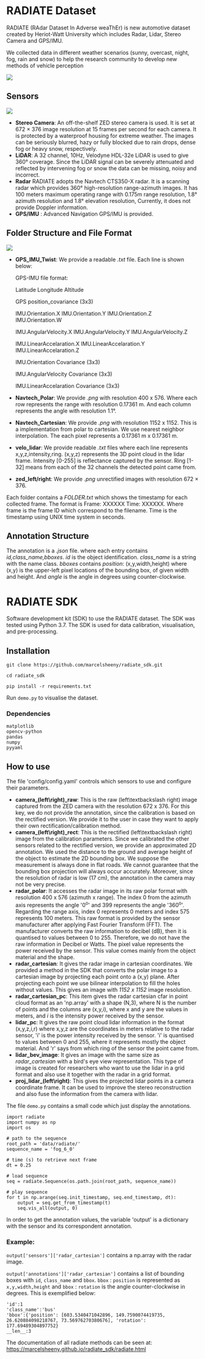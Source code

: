 # RADIATE Dataset

RADIATE (RAdar Dataset In Adverse weaThEr) is new automotive dataset created by Heriot-Watt University which includes Radar, Lidar, Stereo Camera and GPS/IMU.

We collected data in different weather scenarios (sunny, overcast, night, fog, rain and snow) to help the research community to develop new methods of vehicle perception

![](assets/radiate.png)

## Sensors

![](assets/sensors.png)

* **Stereo Camera**: An off-the-shelf ZED stereo camera is used. It is set at 672 × 376 image resolution at 15 frames per second for each camera. It is protected by a waterproof housing
for extreme weather. The images can be seriously blurred, hazy or fully blocked due to rain drops, dense fog or heavy snow, respectively.
* **LiDAR**: A 32 channel, 10Hz, Velodyne HDL-32e LiDAR is used to give 360° coverage. Since the LiDAR signal can be severely attenuated and reflected by intervening fog or snow the data can be missing, noisy and incorrect.
* **Radar** RADIATE adopts the Navtech CTS350-X radar. It is a scanning radar which provides 360° high-resolution range-azimuth images. It has 100 meters maximum operating range with 0.175m range resolution, 1.8° azimuth resolution and 1.8° elevation resolution, Currently, it does not provide Doppler information.
* **GPS/IMU** : Advanced Navigation GPS/IMU is provided. 

## Folder Structure and File Format

![](assets/folder_tree.png)

* **GPS_IMU_Twist**: We provide a readable *.txt* file. Each line is shown below:
  
    GPS-IMU file format:

    Latitude Longitude Altitude

    GPS position_covariance (3x3)

    IMU.Orientation.X IMU.Orientation.Y IMU.Orientation.Z IMU.Orientation.W

    IMU.AngularVelocity.X IMU.AngularVelocity.Y IMU.AngularVelocity.Z

    IMU.LinearAccelaration.X IMU.LinearAccelaration.Y IMU.LinearAccelaration.Z

    IMU.Orientation Covariance (3x3)

    IMU.AngularVelocity Covariance (3x3)

    IMU.LinearAccelaration Covariance (3x3)

* **Navtech_Polar**: We provide *.png* with resolution 400 x 576. Where each row represents the range with resolution 0.17361 m. And each column represents the angle with resolution 1.1°.

* **Navtech_Cartesian**: We provide *.png* with resolution 1152 x 1152. This is a implementation from polar to cartesian. We use nearest neighbor interpolation. The each pixel represents a 0.17361 m x 0.17361 m.
*  **velo_lidar**: We provide readable *.txt* files where each line represents x,y,z,intensity,ring. (x,y,z) represents the 3D point cloud in the lidar frame. Intensity [0-255] is reflectance captured by the sensor. Ring [1-32] means from each of the 32 channels the detected point came from.
*  **zed_left/right**: We provide *.png* unrectified images with resolution 672 × 376. 
  
Each folder contains a *FOLDER.txt* which shows the timestamp for each collected frame. The format is Frame: XXXXXX Time: XXXXXX. Where frame is the frame ID which correspond to the filename. Time is the timestamp using UNIX time system in seconds.


## Annotation Structure

The annotation is a *.json* file. where each entry contains *id,class_name,bboxes*. *id* is the object identification. *class_name* is a string with the name class. *bboxes* contains *position*: (x,y,width,height) where (x,y) is the upper-left pixel locations of the bounding box, of given width and height. And *angle* is the angle in degrees using counter-clockwise.

# RADIATE SDK

Software development kit (SDK) to use the RADIATE dataset. The SDK was tested using Python 3.7. The SDK is used for data calibration, visualisation, and pre-processing.

## Installation

`git clone https://github.com/marcelsheeny/radiate_sdk.git`

`cd radiate_sdk`

`pip install -r requirements.txt`

Run `demo.py` to visualise the dataset.

### Dependencies
```
matplotlib
opencv-python
pandas
numpy
pyyaml
```

## How to use

The file 'config/config.yaml' controls which sensors to use and configure their parameters.

- **camera_(left\right)_raw**: This is the raw (left\textbackslash right) image captured from the ZED camera with the resolution 672 x 376. For this key, we do not provide the annotation, since the calibration is based on the rectified version. We provide it to the user in case they want to apply their own rectification/calibration method.
- **camera_(left\right)_rect**: This is the rectified (left\textbackslash right) image from the calibration parameters. Since we calibrated the other sensors related to the rectified version, we provide an approximated 2D annotation. We used the distance to the ground and average height of the object to estimate the 2D bounding box. We suppose the measurement is always done in flat roads. We cannot guarantee that the bounding box projection will always occur accurately. Moreover, since the resolution of radar is low (17 cm), the annotation in the camera may not be very precise.
- **radar_polar**: It accesses the radar image in its raw polar format with resolution 400 x 576 (azimuth x range). The index 0 from the azimuth axis represents the angle '0<sup>o</sup>' and 399 represents the angle '360<sup>o</sup>'. Regarding the range axis, index 0 represents 0 meters and index 575 represents 100 meters. This raw format is provided by the sensor manufacturer after applying Fast Fourier Transform (FFT). The manufacturer converts the raw information to decibel (dB), then it is quantised to values between 0 to 255. Therefore, we do not have the raw information in Decibel or Watts. The pixel value represents the power received by the sensor. This value comes mainly from the object material and the shape.     
- **radar_cartesian**: It gives the radar image in cartesian coordinates. We provided a method in the SDK that converts the polar image to a cartesian image by projecting each point onto a (x,y) plane. After projecting each point we use bilinear interpolation to fill the holes without values. This gives an image with *1152 x 1152* image resolution.
- **radar_cartesian_pc**: This item gives the radar cartesian cfar in point cloud format as an 'np.array' with a shape (N,3), where N is the number of points and the columns are (x,y,i), where x and y are the values in meters, and *i* is the intensity power received by the sensor.
- **lidar_pc**: It gives the raw point cloud lidar information in the format (x,y,z,i,r) where x,y,z are the coordinates in meters relative to the radar sensor, 'i' is the power intensity received by the sensor. 'i' is quantised to values between 0 and 255, where it represents mostly the object material. And 'r' says from which ring of the sensor the point came from.
- **lidar_bev_image**: It gives an image with the same size as *radar_cartesian* with a bird's eye view representation. This type of image is created for researchers who want to use the lidar in a grid format and also use it together with the radar in a grid format. 
- **proj_lidar_(left\right)**: This gives the projected lidar points in a camera coordinate frame. It can be used to improve the stereo reconstruction and also fuse the information from the camera with lidar.

The file `demo.py` contains a small code which just display the annotations.

```
import radiate
import numpy as np
import os

# path to the sequence
root_path = 'data/radiate/'
sequence_name = 'fog_6_0'

# time (s) to retrieve next frame
dt = 0.25

# load sequence
seq = radiate.Sequence(os.path.join(root_path, sequence_name))

# play sequence
for t in np.arange(seq.init_timestamp, seq.end_timestamp, dt):
    output = seq.get_from_timestamp(t)
    seq.vis_all(output, 0)
```

In order to get the annotation values, the variable 'output' is a dictionary with the sensor and its correspondent annotation.

### Example: 

`output['sensors']['radar_cartesian']` contains a np.array with the radar image.

`output['annotations']['radar_cartesian']` contains a list of bounding boxes with `id`, `class_name` and `bbox`. `bbox` : `position` is represented as `x,y,width,height` and `bbox` : `rotation` is the angle counter-clockwise in degrees. This is exemplified below:

```
'id':1
'class_name':'bus'
'bbox':{'position': [603.5340471042896, 149.7590074419735, 26.620884098218767, 73.56976270380676], 'rotation': 177.69489304897752}
__len__:3
```

The documentation of all radiate methods can be seen at:
https://marcelsheeny.github.io/radiate_sdk/radiate.html